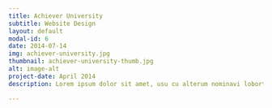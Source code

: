 ```yaml
---
title: Achiever University
subtitle: Website Design
layout: default
modal-id: 6
date: 2014-07-14
img: achiever-university.jpg
thumbnail: achiever-university-thumb.jpg
alt: image-alt
project-date: April 2014
description: Lorem ipsum dolor sit amet, usu cu alterum nominavi lobortis. At duo novum diceret. Tantas apeirian vix et, usu sanctus postulant inciderint ut, populo diceret necessitatibus in vim. Cu eum dicam feugiat noluisse.

---
```

